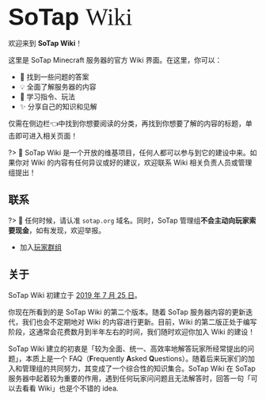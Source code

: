 <span id="main-title" style="font-size: 3rem">
<span style="font-family: Poppins, sans-serif; font-weight: 700">SoTap</span> <span style="font-family: Georgia, serif; font-weight: 500">Wiki</span>
</span>

<script>
if (location.protocol !== "https:") {
   document.getElementById("main-title").after(new DOMParser().parseFromString("<p class='outlined' style='display: block; text-align: center;'>\nOops，你似乎没有通过安全方式访问 SoTap Wiki。<strong>我们强烈建议你切换到<a href='https://" + location.href.substr(7) /* 7 means 'http://' */ + "'>安全链接</a>。</strong></p>", "text/html").querySelector("p"));
}
</script>

欢迎来到 **SoTap Wiki**！

这里是 SoTap Minecraft 服务器的官方 Wiki 界面。在这里，你可以：

- 🤔 找到一些问题的答案
- 💡 全面了解服务器的内容
- 📖 学习指令、玩法
- ✨ 分享自己的知识和见解

仅需在侧边栏👈中找到你想要阅读的分类，再找到你想要了解的内容的标题，单击即可进入相关页面！

?> 🌈 SoTap Wiki 是一个开放的维基项目，任何人都可以参与到它的建设中来。如果你对 Wiki 的内容有任何异议或好的建议，欢迎联系 Wiki 相关负责人员或管理组提出！

## 联系

?> 💖 任何时候，请认准 `sotap.org` 域名。同时，SoTap 管理组**不会主动向玩家索要现金**，如有发现，欢迎举报。

- 加入[玩家群组](forum/groups)

## 关于

SoTap Wiki 初建立于 [2019 年 7 月 25 日](https://github.com/sotapmc/SotapWiki/commit/fd151ec575e73b35214ff57dcc6478715cbe432c)。

你现在所看到的是 SoTap Wiki 的第二个版本。随着 SoTap 服务器内容的更新迭代，我们也会不定期地对 Wiki 的内容进行更新。目前，Wiki 的第二版正处于编写阶段，这通常会花费数月到半年左右的时间，我们随时欢迎你加入 Wiki 的建设！

SoTap Wiki 建立的初衷是「较为全面、统一、高效率地解答玩家所经常提出的问题」，本质上是一个 FAQ（**F**requently **A**sked **Q**uestions）。随着后来玩家们的加入和管理组的共同努力，其变成了一个综合性的知识集合。SoTap Wiki 在 SoTap 服务器中起着较为重要的作用，遇到任何玩家问问题且无法解答时，回答一句「可以去看看 Wiki」也是个不错的 idea.
